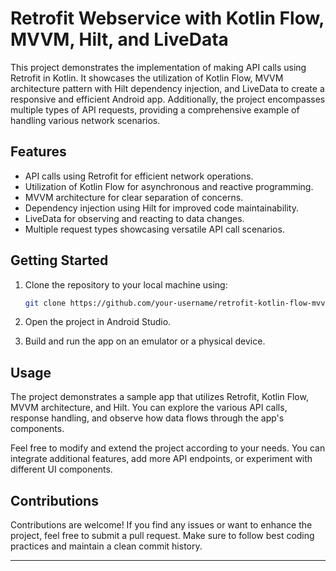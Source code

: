 # Retrofit Webservice with Kotlin Flow, MVVM, Hilt, and LiveData

This project demonstrates the implementation of making API calls using Retrofit in Kotlin. It showcases the utilization of Kotlin Flow, MVVM architecture pattern with Hilt dependency injection, and LiveData to create a responsive and efficient Android app. Additionally, the project encompasses multiple types of API requests, providing a comprehensive example of handling various network scenarios.

## Features

- API calls using Retrofit for efficient network operations.
- Utilization of Kotlin Flow for asynchronous and reactive programming.
- MVVM architecture for clear separation of concerns.
- Dependency injection using Hilt for improved code maintainability.
- LiveData for observing and reacting to data changes.
- Multiple request types showcasing versatile API call scenarios.

## Getting Started

1. Clone the repository to your local machine using:

   ```bash
   git clone https://github.com/your-username/retrofit-kotlin-flow-mvvm.git
   ```

2. Open the project in Android Studio.

3. Build and run the app on an emulator or a physical device.

## Usage

The project demonstrates a sample app that utilizes Retrofit, Kotlin Flow, MVVM architecture, and Hilt. You can explore the various API calls, response handling, and observe how data flows through the app's components.

Feel free to modify and extend the project according to your needs. You can integrate additional features, add more API endpoints, or experiment with different UI components.

## Contributions

Contributions are welcome! If you find any issues or want to enhance the project, feel free to submit a pull request. Make sure to follow best coding practices and maintain a clean commit history.

---------------
